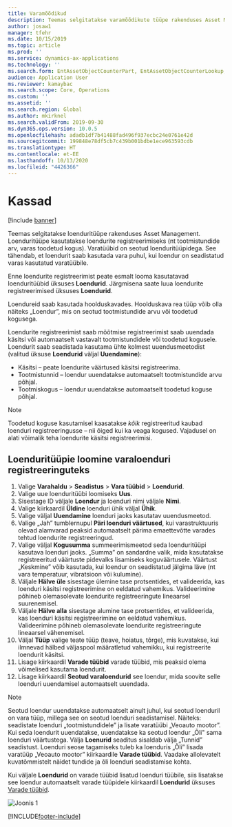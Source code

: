 ```yaml
---
title: Varamõõdikud
description: Teemas selgitatakse varamõõdikute tüüpe rakenduses Asset Management.
author: josaw1
manager: tfehr
ms.date: 10/15/2019
ms.topic: article
ms.prod: ''
ms.service: dynamics-ax-applications
ms.technology: ''
ms.search.form: EntAssetObjectCounterPart, EntAssetObjectCounterLookup, EntAssetCounterType, EntAssetObjectCounterTotals
audience: Application User
ms.reviewer: kamaybac
ms.search.scope: Core, Operations
ms.custom: ''
ms.assetid: ''
ms.search.region: Global
ms.author: mkirknel
ms.search.validFrom: 2019-09-30
ms.dyn365.ops.version: 10.0.5
ms.openlocfilehash: adadb1df7b41488fad496f937ecbc24e0761e42d
ms.sourcegitcommit: 199848e78df5cb7c439b001bdbe1ece963593cdb
ms.translationtype: HT
ms.contentlocale: et-EE
ms.lasthandoff: 10/13/2020
ms.locfileid: "4426366"
---
```

# <a name="counters"></a>Kassad

[!include [banner](../../includes/banner.md)]

Teemas selgitatakse loenduritüüpe rakenduses Asset Management. Loenduritüüpe kasutatakse loendurite registreerimiseks (nt tootmistundide arv, varas toodetud kogus). Varatüübid on seotud loenduritüüpidega. See tähendab, et loendurit saab kasutada vara puhul, kui loendur on seadistatud varas kasutatud varatüübile.

Enne loendurite registreerimist peate esmalt looma kasutatavad loenduritüübid üksuses **Loendurid**. Järgmisena saate luua loendurite registreerimised üksuses **Loendurid**. 

Loendureid saab kasutada hoolduskavades. Hoolduskava rea tüüp võib olla näiteks „Loendur”, mis on seotud tootmistundide arvu või toodetud kogusega. 

Loendurite registreerimist saab mõõtmise registreerimist saab uuendada käsitsi või automaatselt vastavalt tootmistundidele või toodetud kogusele. Loendurit saab seadistada kasutama ühte kolmest uuendusmeetodist (valitud üksuse **Loendurid** väljal **Uuendamine**):
  
- Käsitsi – peate loendurite väärtused käsitsi registreerima.  
- Tootmistunnid – loendur uuendatakse automaatselt tootmistundide arvu põhjal.  
- Tootmiskogus – loendur uuendatakse automaatselt toodetud koguse põhjal.  

>[!NOTE]
>Toodetud koguse kasutamisel kaasatakse *kõik* registreeritud kaubad loenduri registreeringusse – nii õiged kui ka veaga kogused. Vajadusel on alati võimalik teha loendurite käsitsi registreerimisi.

## <a name="create-counter-types-for-asset-counter-registrations"></a>Loenduritüüpie loomine varaloenduri registreeringuteks

1. Valige **Varahaldu** > **Seadistus** > **Vara tüübid** > **Loendurid**.
2. Valige uue loenduritüübi loomiseks **Uus**.
3. Sisestage ID väljale **Loendur** ja loenduri nimi väljale **Nimi**.
4. Valige kiirkaardil **Üldine** loenduri ühik väljal **Ühik**.
5. Valige väljal **Uuendamine** loenduri jaoks kasutatav uuendusmeetod.
6. Valige „Jah” tumblernupul **Päri loenduri väärtused**, kui varastruktuuris olevad alamvarad peaksid automaatselt pärima emaettevõtte varades tehtud loendurite registreeringud.
7. Valige väljal **Kogusumma** summeerimismeetod seda loenduritüüpi kasutava loenduri jaoks. „Summa” on sandardne valik, mida kasutatakse registreeritud väärtuste pidevalks lisamiseks koguväärtusele. Väärtust „Keskmine” võib kasutada, kui loendur on seadistatud jälgima läve (nt vara temperatuur, vibratsioon või kulumine). 
8. Väljale **Hälve üle** sisestage ülemine tase protsentides, et valideerida, kas loenduri käsitsi registreerimine on eeldatud vahemikus. Valideerimine põhineb olemasolevate loendurite registreeringute lineaarsel suurenemisel.
9. Väljale **Hälve alla** sisestage alumine tase protsentides, et valideerida, kas loenduri käsitsi registreerimine on eeldatud vahemikus. Valideerimine põhineb olemasolevate loendurite registreeringute lineaarsel vähenemisel.
10. Väljal **Tüüp** valige teate tüüp (teave, hoiatus, tõrge), mis kuvatakse, kui ilmnevad hälbed väljaspool määratletud vahemikku, kui registreerite loendurit käsitsi.
11. Lisage kiirkaardil **Varade tüübid** varade tüübid, mis peaksid olema võimelised kasutama loendurit.
12. Lisage kiirkaardil **Seotud varaloendurid** see loendur, mida soovite selle loenduri uuendamisel automaatselt uuendada.


>[!NOTE]
>Seotud loendur uuendatakse automaatselt ainult juhul, kui seotud loenduril on vara tüüp, millega see on seotud loenduri seadistamisel. Näiteks: seadistate loenduri „tootmistundidele” ja lisate varatüübi „Veoauto mootor”. Kui seda loendurit uuendatakse, uuendatakse ka seotud loendur „Õli" sama loenduri väärtustega. Välja **Loenurid** seaditus sisaldab välja „Tunnid” seadistust. Loenduri seose tagamiseks tuleb ka loenduris „Õli” lisada varatüüp „Veoauto mootor” kiirkaardile **Varade tüübid**. Vaadake allolevatelt kuvatõmmistelt näidet tundide ja õli loenduri seadistamise kohta.

Kui väljale **Loendurid** on varade tüübid lisatud loenduri tüübile, siis lisatakse see loendur automaatselt varade tüüpidele kiirkaardil **Loendurid** üksuses [Varade tüübid](../setup-for-objects/object-types.md).

![Joonis 1](media/071-setup-for-objects.png)



[!INCLUDE[footer-include](../../../includes/footer-banner.md)]